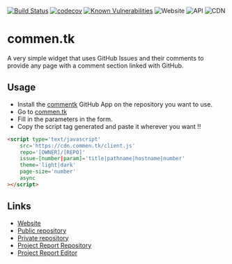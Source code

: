 [![Build Status](https://travis-ci.com/plaguera/commen.tk.svg?branch=master)](https://travis-ci.com/plaguera/commen.tk)
[![codecov](https://codecov.io/gh/plaguera/commen.tk/branch/master/graph/badge.svg)](https://codecov.io/gh/plaguera/commen.tk)
[![Known Vulnerabilities](https://snyk.io/test/github/plaguera/commen.tk/badge.svg?targetFile=package.json)](https://snyk.io/test/github/plaguera/commen.tk?targetFile=package.json)
![Website](https://img.shields.io/website?url=https%3A%2F%2Fcommen.tk)
![API](https://img.shields.io/website?url=https%3A%2F%2Fapi.commen.tk)
![CDN](https://img.shields.io/website?url=https%3A%2F%2Fcdn.commen.tk)

# commen.tk
A very simple widget that uses GitHub Issues and their comments to provide any page with a comment section linked with GitHub.

## Usage
 * Install the [commentk](https://github.com/apps/commentk) GitHub App on the repository you want to use.
 * Go to [commen.tk](https://commen.tk/)
 * Fill in the parameters in the form.
 * Copy the script tag generated and paste it wherever you want !!

```html
<script type='text/javascript'
    src='https://cdn.commen.tk/client.js'
    repo='[OWNER]/[REPO]'
    issue-[number|param]='title|pathname|hostname|number'
    theme='light|dark'
    page-size='number'
    async
></script>
```

## Links
 * [Website](https://commen.tk/)
 * [Public repository](https://github.com/plaguera/commen.tk)
 * [Private repository](https://github.com/ULL-ESIT-GRADOII-TFG/tfm-pedro-laguera-software)
 * [Project Report Repository](https://github.com/ULL-ESIT-GRADOII-TFG/tfm-pedro-laguera-memoria)
 * [Project Report Editor](https://www.overleaf.com/project/5e3bd35c017c9500019348e4)